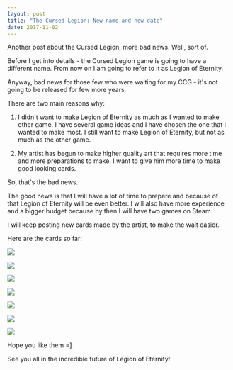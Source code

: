 ```yaml
---
layout: post
title: "The Cursed Legion: New name and new date"
date: 2017-11-02
---
```


Another post about the Cursed Legion, more bad news.
Well, sort of.

Before I get into details - the Cursed Legion game is going to have a different name.
From now on I am going to refer to it as Legion of Eternity.

Anyway, bad news for those few who were waiting for my CCG - it's not going to be released for few more years.

There are two main reasons why:

1) I didn't want to make Legion of Eternity as much as I wanted to make other game.
I have several game ideas and I have chosen the one that I wanted to make most.
I still want to make Legion of Eternity, but not as much as the other game.

2) My artist has begun to make higher quality art that requires more time and more preparations to make.
I want to give him more time to make good looking cards.

So, that's the bad news.

The good news is that I will have a lot of time to prepare and because of that Legion of Eternity will be even better.
I will also have more experience and a bigger budget because by then I will have two games on Steam.

I will keep posting new cards made by the artist, to make the wait easier.

Here are the cards so far:

![](https://i.gjcdn.net/data/fireside/posts/4/243/297493/media/word+of+taul-cqmncnzj.png)

![](https://i.gjcdn.net/data/fireside/posts/4/243/297493/media/valysk-rcarhwfp.png)

![](https://i.gjcdn.net/data/fireside/posts/4/243/297493/media/shambling+pilgrim-didaemxh.png)

![](https://i.gjcdn.net/data/fireside/posts/4/243/297493/media/paragon+of+existence-wbdjc4ix.png)

![](https://i.gjcdn.net/data/fireside/posts/4/243/297493/media/gladiossa-rdkrtxft.png)

![](https://i.gjcdn.net/data/fireside/posts/4/243/297493/media/ezarim+animate-dauz3nxu.png)

![](https://n3b6p5n5.ssl.hwcdn.net/data/fireside/posts/4/243/297493/media/endor+axius-crmizts6.png)

Hope you like them =]

See you all in the incredible future of Legion of Eternity!
